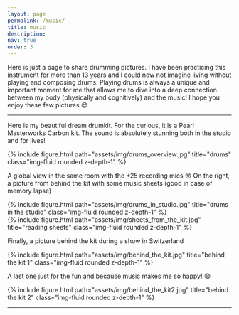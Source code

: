 ```yaml
---
layout: page
permalink: /music/
title: music
description: 
nav: true
order: 3
---
```


Here is just a page to share drumming pictures. I have been practicing this instrument for more than 13 years and I could now not imagine living without playing and composing drums. Playing drums is always a unique and important moment for me that allows me to dive into a deep connection between my body (physically and cognitively) and the music! I hope you enjoy these few pictures :blush:

---

Here is my beautiful dream drumkit. For the curious, it is a Pearl Masterworks Carbon kit. The sound is absolutely stunning both in the studio and for lives!

<div class="row">
    <div class="col-sm mt-3 mt-md-0">
        {% include figure.html path="assets/img/drums_overview.jpg" title="drums" class="img-fluid rounded z-depth-1" %}
    </div>
</div>

A global view in the same room with the +25 recording mics :dizzy_face:
On the right, a picture from behind the kit with some music sheets (good in case of memory lapse)

<div class="row justify-content-sm-center">
    <div class="col-sm-8 mt-3 mt-md-0">
        {% include figure.html path="assets/img/drums_in_studio.jpg" title="drums in the studio" class="img-fluid rounded z-depth-1" %}
    </div>
    <div class="col-sm-4 mt-3 mt-md-0">
        {% include figure.html path="assets/img/sheets_from_the_kit.jpg" title="reading sheets" class="img-fluid rounded z-depth-1" %}
    </div>
</div>

Finally, a picture behind the kit during a show in Switzerland
<div class="row">
    <div class="col-sm mt-3 mt-md-0">
        {% include figure.html path="assets/img/behind_the_kit.jpg" title="behind the kit 1" class="img-fluid rounded z-depth-1" %}
    </div>
</div>

A last one just for the fun and because music makes me so happy! :smile:
<div class="row">
    <div class="col-sm mt-3 mt-md-0">
        {% include figure.html path="assets/img/behind_the_kit2.jpg" title="behind the kit 2" class="img-fluid rounded z-depth-1" %}
    </div>
</div>

---

